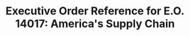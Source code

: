 ---
title: "Executive Order Reference for E.O. 14017: America's Supply Chain"
description: Resources related to the most recent America's Supply Chain E.O.
permalink: /exec-order-supply-chain
type: link
filters: p-filter govwide-it-category-management for-program-managers
---